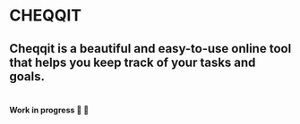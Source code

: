 # **CHEQQIT**

## Cheqqit is a beautiful and easy-to-use online tool that helps you keep track of your tasks and goals.

#
#### Work in progress 🚧 🚧
